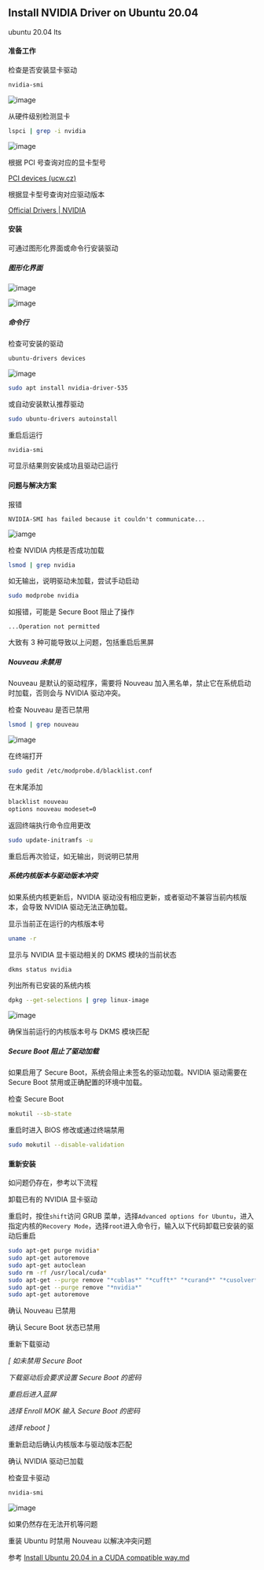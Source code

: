 ## Install NVIDIA Driver on Ubuntu 20.04

ubuntu 20.04 lts

#### 准备工作

检查是否安装显卡驱动

```bash
nvidia-smi
```

![image](img/Install%20NVIDIA%20Driver%20on%20Ubuntu%2020.04/Screenshot%20from%202024-02-05%2000-47-19.png)

从硬件级别检测显卡

```bash
lspci | grep -i nvidia
```

![image](img/Install%20NVIDIA%20Driver%20on%20Ubuntu%2020.04/Screenshot%20from%202024-02-05%2000-50-00.png)

根据 PCI 号查询对应的显卡型号

[PCI devices (ucw.cz)](https://admin.pci-ids.ucw.cz//mods/PC/10de?action=help?help=pci)

根据显卡型号查询对应驱动版本

[Official Drivers | NVIDIA](https://www.nvidia.com/Download/index.aspx)

#### 安装

可通过图形化界面或命令行安装驱动

##### 图形化界面

![image](img/Install%20NVIDIA%20Driver%20on%20Ubuntu%2020.04/Screenshot%20from%202024-02-05%2000-50-58.png)

![image](img/Install%20NVIDIA%20Driver%20on%20Ubuntu%2020.04/Screenshot%20from%202024-02-05%2000-53-09.png)

##### 命令行

检查可安装的驱动

```bash
ubuntu-drivers devices
```

![image](img/Install%20NVIDIA%20Driver%20on%20Ubuntu%2020.04/Screenshot%20from%202024-02-05%2000-50-37.png)

```bash
sudo apt install nvidia-driver-535
```

或自动安装默认推荐驱动

```bash
sudo ubuntu-drivers autoinstall
```

重启后运行

```bash
nvidia-smi
```

可显示结果则安装成功且驱动已运行



#### 问题与解决方案

报错

```
NVIDIA-SMI has failed because it couldn't communicate...
```

![iamge](img/Install%20NVIDIA%20Driver%20on%20Ubuntu%2020.04/Screenshot%20from%202024-02-05%2001-47-51.png)

检查 NVIDIA 内核是否成功加载

```bash
lsmod | grep nvidia
```

如无输出，说明驱动未加载，尝试手动启动

```bash
sudo modprobe nvidia
```

如报错，可能是 Secure Boot 阻止了操作

```
...Operation not permitted
```



大致有 3 种可能导致以上问题，包括重启后黑屏



##### Nouveau 未禁用

Nouveau 是默认的驱动程序，需要将 Nouveau 加入黑名单，禁止它在系统启动时加载，否则会与 NVIDIA 驱动冲突。

检查 Nouveau 是否已禁用

```bash
lsmod | grep nouveau
```

![image](img/Install%20NVIDIA%20Driver%20on%20Ubuntu%2020.04/Screenshot%20from%202024-02-05%2001-23-21.png)

在终端打开

```bash
sudo gedit /etc/modprobe.d/blacklist.conf
```

在末尾添加

```bash
blacklist nouveau
options nouveau modeset=0
```

返回终端执行命令应用更改

```bash
sudo update-initramfs -u
```

重启后再次验证，如无输出，则说明已禁用



##### 系统内核版本与驱动版本冲突

如果系统内核更新后，NVIDIA 驱动没有相应更新，或者驱动不兼容当前内核版本，会导致 NVIDIA 驱动无法正确加载。

显示当前正在运行的内核版本号

```bash
uname -r
```

显示与 NVIDIA 显卡驱动相关的 DKMS 模块的当前状态

```bash
dkms status nvidia
```

列出所有已安装的系统内核

```bash
dpkg --get-selections | grep linux-image 
```

![image](img/Install%20NVIDIA%20Driver%20on%20Ubuntu%2020.04/Screenshot%20from%202024-02-05%2001-53-41.png)

确保当前运行的内核版本号与 DKMS 模块匹配



##### Secure Boot 阻止了驱动加载

如果启用了 Secure Boot，系统会阻止未签名的驱动加载。NVIDIA 驱动需要在 Secure Boot 禁用或正确配置的环境中加载。

检查 Secure Boot

```bash
mokutil --sb-state 
```

重启时进入 BIOS 修改或通过终端禁用

```bash
sudo mokutil --disable-validation
```



#### 重新安装

如问题仍存在，参考以下流程

卸载已有的 NVIDIA 显卡驱动

重启时，按住`shift`访问 GRUB 菜单，选择`Advanced options for Ubuntu`，进入指定内核的`Recovery Mode`，选择`root`进入命令行，输入以下代码卸载已安装的驱动后重启

```bash
sudo apt-get purge nvidia*
sudo apt-get autoremove
sudo apt-get autoclean
sudo rm -rf /usr/local/cuda*
sudo apt-get --purge remove "*cublas*" "*cufft*" "*curand*" "*cusolver*" "*cusparse*" "*npp*" "*nvjpeg*" "cuda*" "nsight*"
sudo apt-get --purge remove "*nvidia*"
sudo apt-get autoremove
```

确认 Nouveau 已禁用

确认 Secure Boot 状态已禁用

重新下载驱动

*[ 如未禁用 Secure Boot*

*下载驱动后会要求设置 Secure Boot 的密码*

*重启后进入蓝屏*

*选择 Enroll MOK 输入 Secure Boot 的密码*

*选择 reboot ]*

重新启动后确认内核版本与驱动版本匹配

确认 NVIDIA 驱动已加载

检查显卡驱动

```bash
nvidia-smi
```

![image](img/Install%20NVIDIA%20Driver%20on%20Ubuntu%2020.04/Screenshot%20from%202024-02-05%2001-51-10.png)



如果仍然存在无法开机等问题

重装 Ubuntu 时禁用 Nouveau 以解决冲突问题

参考 [Install Ubuntu 20.04 in a CUDA compatible way.md](Install%20Ubuntu%2020.04%20in%20a%20CUDA%20compatible%20way.md)

